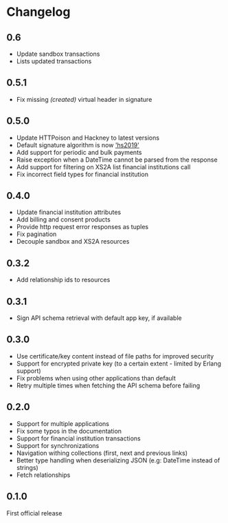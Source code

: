 # Changelog

## 0.6

* Update sandbox transactions
* Lists updated transactions

## 0.5.1

* Fix missing _(created)_ virtual header in signature

## 0.5.0

* Update HTTPoison and Hackney to latest versions
* Default signature algorithm is now ['hs2019'](https://tools.ietf.org/html/draft-cavage-http-signatures-12#appendix-E.2)
* Add support for periodic and bulk payments
* Raise exception when a DateTime cannot be parsed from the response
* Add support for filtering on XS2A list financial institutions call
* Fix incorrect field types for financial institution

## 0.4.0

* Update financial institution attributes
* Add billing and consent products
* Provide http request error responses as tuples
* Fix pagination
* Decouple sandbox and XS2A resources

## 0.3.2

* Add relationship ids to resources

## 0.3.1

* Sign API schema retrieval with default app key, if available

## 0.3.0

* Use certificate/key content instead of file paths for improved security
* Support for encrypted private key (to a certain extent - limited by Erlang support)
* Fix problems when using other applications than default
* Retry multiple times when fetching the API schema before failing

## 0.2.0

* Support for multiple applications
* Fix some typos in the documentation
* Support for financial institution transactions
* Support for synchronizations
* Navigation withing collections (first, next and previous links)
* Better type handling when deserializing JSON (e.g: DateTime instead of strings)
* Fetch relationships

## 0.1.0

First official release
